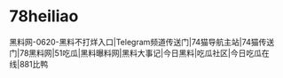 # 78heiliao
黑料网-0620-黑料不打烊入口|Telegram频道传送门|74猫导航主站|74猫传送门|78黑料网|51吃瓜|黑料曝料网|黑料大事记|今日黑料|吃瓜社区|今日吃瓜在线|881比鸭
